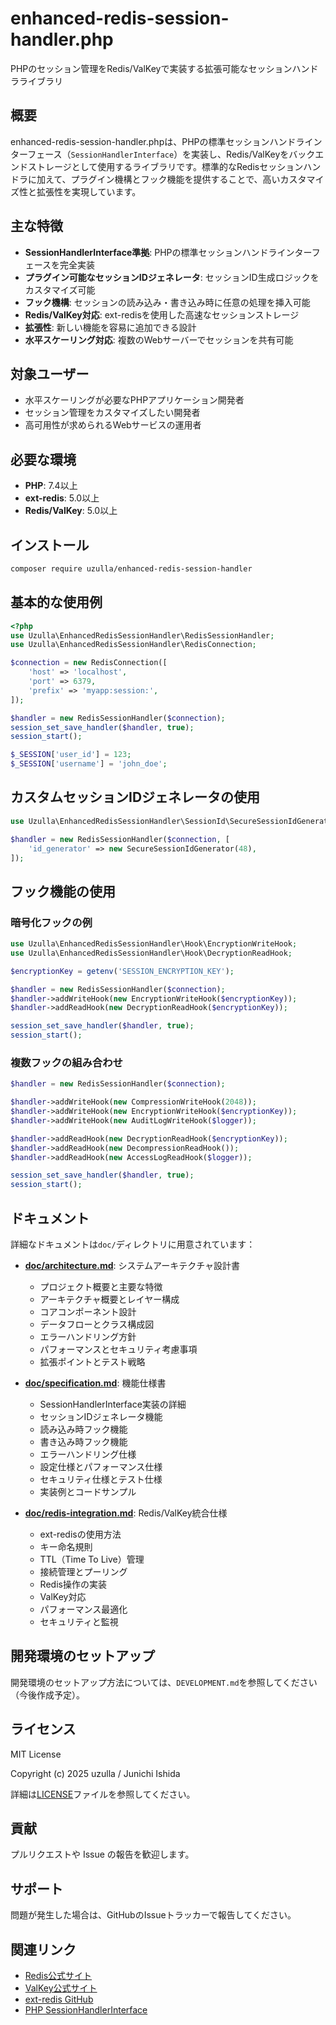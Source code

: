 # enhanced-redis-session-handler.php

PHPのセッション管理をRedis/ValKeyで実装する拡張可能なセッションハンドラライブラリ

## 概要

enhanced-redis-session-handler.phpは、PHPの標準セッションハンドラインターフェース（`SessionHandlerInterface`）を実装し、Redis/ValKeyをバックエンドストレージとして使用するライブラリです。標準的なRedisセッションハンドラに加えて、プラグイン機構とフック機能を提供することで、高いカスタマイズ性と拡張性を実現しています。

## 主な特徴

- **SessionHandlerInterface準拠**: PHPの標準セッションハンドラインターフェースを完全実装
- **プラグイン可能なセッションIDジェネレータ**: セッションID生成ロジックをカスタマイズ可能
- **フック機構**: セッションの読み込み・書き込み時に任意の処理を挿入可能
- **Redis/ValKey対応**: ext-redisを使用した高速なセッションストレージ
- **拡張性**: 新しい機能を容易に追加できる設計
- **水平スケーリング対応**: 複数のWebサーバーでセッションを共有可能

## 対象ユーザー

- 水平スケーリングが必要なPHPアプリケーション開発者
- セッション管理をカスタマイズしたい開発者
- 高可用性が求められるWebサービスの運用者

## 必要な環境

- **PHP**: 7.4以上
- **ext-redis**: 5.0以上
- **Redis/ValKey**: 5.0以上

## インストール

```bash
composer require uzulla/enhanced-redis-session-handler
```

## 基本的な使用例

```php
<?php
use Uzulla\EnhancedRedisSessionHandler\RedisSessionHandler;
use Uzulla\EnhancedRedisSessionHandler\RedisConnection;

$connection = new RedisConnection([
    'host' => 'localhost',
    'port' => 6379,
    'prefix' => 'myapp:session:',
]);

$handler = new RedisSessionHandler($connection);
session_set_save_handler($handler, true);
session_start();

$_SESSION['user_id'] = 123;
$_SESSION['username'] = 'john_doe';
```

## カスタムセッションIDジェネレータの使用

```php
use Uzulla\EnhancedRedisSessionHandler\SessionId\SecureSessionIdGenerator;

$handler = new RedisSessionHandler($connection, [
    'id_generator' => new SecureSessionIdGenerator(48),
]);
```

## フック機能の使用

### 暗号化フックの例

```php
use Uzulla\EnhancedRedisSessionHandler\Hook\EncryptionWriteHook;
use Uzulla\EnhancedRedisSessionHandler\Hook\DecryptionReadHook;

$encryptionKey = getenv('SESSION_ENCRYPTION_KEY');

$handler = new RedisSessionHandler($connection);
$handler->addWriteHook(new EncryptionWriteHook($encryptionKey));
$handler->addReadHook(new DecryptionReadHook($encryptionKey));

session_set_save_handler($handler, true);
session_start();
```

### 複数フックの組み合わせ

```php
$handler = new RedisSessionHandler($connection);

$handler->addWriteHook(new CompressionWriteHook(2048));
$handler->addWriteHook(new EncryptionWriteHook($encryptionKey));
$handler->addWriteHook(new AuditLogWriteHook($logger));

$handler->addReadHook(new DecryptionReadHook($encryptionKey));
$handler->addReadHook(new DecompressionReadHook());
$handler->addReadHook(new AccessLogReadHook($logger));

session_set_save_handler($handler, true);
session_start();
```

## ドキュメント

詳細なドキュメントは`doc/`ディレクトリに用意されています：

- **[doc/architecture.md](doc/architecture.md)**: システムアーキテクチャ設計書
  - プロジェクト概要と主要な特徴
  - アーキテクチャ概要とレイヤー構成
  - コアコンポーネント設計
  - データフローとクラス構成図
  - エラーハンドリング方針
  - パフォーマンスとセキュリティ考慮事項
  - 拡張ポイントとテスト戦略

- **[doc/specification.md](doc/specification.md)**: 機能仕様書
  - SessionHandlerInterface実装の詳細
  - セッションIDジェネレータ機能
  - 読み込み時フック機能
  - 書き込み時フック機能
  - エラーハンドリング仕様
  - 設定仕様とパフォーマンス仕様
  - セキュリティ仕様とテスト仕様
  - 実装例とコードサンプル

- **[doc/redis-integration.md](doc/redis-integration.md)**: Redis/ValKey統合仕様
  - ext-redisの使用方法
  - キー命名規則
  - TTL（Time To Live）管理
  - 接続管理とプーリング
  - Redis操作の実装
  - ValKey対応
  - パフォーマンス最適化
  - セキュリティと監視

## 開発環境のセットアップ

開発環境のセットアップ方法については、`DEVELOPMENT.md`を参照してください（今後作成予定）。

## ライセンス

MIT License

Copyright (c) 2025 uzulla / Junichi Ishida

詳細は[LICENSE](LICENSE)ファイルを参照してください。

## 貢献

プルリクエストや Issue の報告を歓迎します。

## サポート

問題が発生した場合は、GitHubのIssueトラッカーで報告してください。

## 関連リンク

- [Redis公式サイト](https://redis.io/)
- [ValKey公式サイト](https://valkey.io/)
- [ext-redis GitHub](https://github.com/phpredis/phpredis)
- [PHP SessionHandlerInterface](https://www.php.net/manual/ja/class.sessionhandlerinterface.php)

